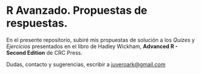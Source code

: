 # R Avanzado. Propuestas de respuestas.

En el presente repositorio, subiré mis propuestas de solución a los _Quizes_ y _Ejercicios_ presentados en el libro de Hadley Wickham, **Advanced R - Second Edition** de CRC Press. 

Dudas, contacto y sugerencias, escribir a juveroark@gmail.com
